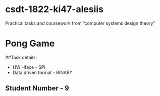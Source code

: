 # csdt-1822-ki47-alesiis
Practical tasks and coursework from “computer systems design theory”
# Pong Game
##Task details:
- HW -iface  -  SPI
- Data driven format - BINARY
## Student Number - 9 
